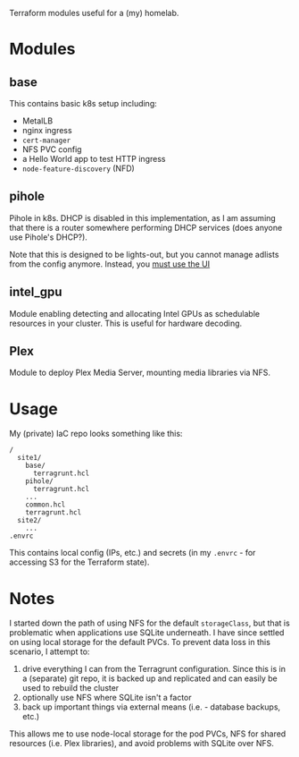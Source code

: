 Terraform modules useful for a (my) homelab.

# Modules
## base

This contains basic k8s setup including:

- MetalLB
- nginx ingress
- `cert-manager`
- NFS PVC config
- a Hello World app to test HTTP ingress
- `node-feature-discovery` (NFD)

## pihole

Pihole in k8s. DHCP is disabled in this implementation, as I am assuming that there is a router somewhere performing DHCP services (does anyone use Pihole's DHCP?).

Note that this is designed to be lights-out, but you cannot manage adlists from the config anymore. Instead, you [must use the UI](https://discourse.pi-hole.net/t/how-to-update-adlists-from-adlists-list-file/38370)

## intel_gpu

Module enabling detecting and allocating Intel GPUs as schedulable resources in your cluster. This is useful for hardware decoding.

## Plex

Module to deploy Plex Media Server, mounting media libraries via NFS.

# Usage

My (private) IaC repo looks something like this:

    /
      site1/
        base/
          terragrunt.hcl
        pihole/
          terragrunt.hcl
        ...
        common.hcl
        terragrunt.hcl
      site2/
        ...
    .envrc

This contains local config (IPs, etc.) and secrets (in my `.envrc` - for accessing S3 for the Terraform state).

# Notes

I started down the path of using NFS for the default `storageClass`, but that is problematic when applications use SQLite underneath. I have since settled on using local storage for the default PVCs. To prevent data loss in this scenario, I attempt to:

1. drive everything I can from the Terragrunt configuration. Since this is in a (separate) git repo, it is backed up and replicated and can easily be used to rebuild the cluster
1. optionally use NFS where SQLite isn't a factor
1. back up important things via external means (i.e. - database backups, etc.)

This allows me to use node-local storage for the pod PVCs, NFS for shared resources (i.e. Plex libraries), and avoid problems with SQLite over NFS.
